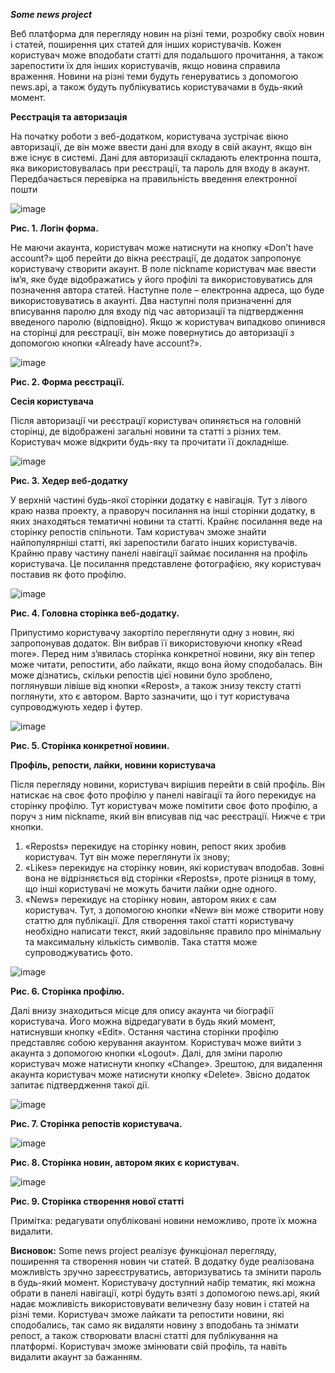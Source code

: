 _**Some news project**_

Веб платформа для перегляду новин на різні теми, розробку своїх новин і статей, поширення цих статей для інших користувачів.
Кожен користувач може вподобати статті для подальшого прочитання, а також зарепостити їх для інших користувачів, якщо новина справила враження.
Новини на різні теми будуть генеруватись з допомогою news.api, а також будуть публікуватись користувачами в будь-який момент.

**Реєстрація та авторизація**

На початку роботи з веб-додатком, користувача зустрічає вікно авторизації, де він може ввести дані для входу в свій акаунт, якщо він вже існує в системі. Дані для авторизації складають електронна пошта, яка використовувалась при реєстрації, та пароль для входу в акаунт. Передбачається перевірка на правильність введення електронної пошти

![image](https://github.com/user-attachments/assets/1d8960a6-29e9-4918-999d-ccbf5fd0ebf7)

**Рис. 1. Логін форма.**

Не маючи акаунта, користувач може натиснути на кнопку «Don’t have account?» щоб перейти до вікна реєстрації, де додаток запропонує користувачу створити акаунт. В поле nickname користувач має ввести ім’я, яке буде відображатись у його профілі та використовуватись для позначення автора статей. Наступне поле – електронна адреса, що буде використовуватись в акаунті. Два наступні поля призначенні для вписування паролю для входу під час авторизації та підтвердження введеного паролю (відповідно). Якщо ж користувач випадково опинився на сторінці для реєстрації, він може повернутись до авторизації з допомогою кнопки «Already have account?».

![image](https://github.com/user-attachments/assets/cf156490-4842-4b66-9852-c42eca8b60a2)

**Рис. 2. Форма реєстрації.**

**Сесія користувача**

Після авторизації чи реєстрації користувач опиняється на головній сторінці, де відображені загальні новини та статті з різних тем. Користувач може відкрити будь-яку та прочитати її докладніше.

![image](https://github.com/user-attachments/assets/34dfe0aa-3d2e-464c-ad96-d8955520ec67)

**Рис. 3. Хедер веб-додатку**

У верхній частині будь-якої сторінки додатку є навігація. Тут з лівого краю назва проекту, а праворуч посилання на інші сторінки додатку, в яких знаходяться тематичні новини та статті. Крайнє посилання веде на сторінку репостів спільноти. Там користувач зможе знайти найпопулярніші статті, які зарепостили багато інших користувачів.
Крайню праву частину панелі навігації займає посилання на профіль користувача. Це посилання представлене фотографією, яку користувач поставив як фото профілю.

![image](https://github.com/user-attachments/assets/83af5ff9-308b-40cf-8fc2-2cd06b44bfd4)

**Рис. 4. Головна сторінка веб-додатку.**

Припустимо користувачу закортіло переглянути одну з новин, які запропонував додаток. Він вибрав її використовуючи кнопку «Read more».
Перед ним з’явилась сторінка конкретної новини, яку він тепер може читати, репостити, або лайкати, якщо вона йому сподобалась. Він може дізнатись, скільки репостів цієї новини було зроблено, поглянувши лівіше від кнопки «Repost», а також знизу тексту статті поглянути, хто є автором.
Варто зазначити, що і тут користувача супроводжують хедер і футер.

![image](https://github.com/user-attachments/assets/a3494544-2f4b-45a9-ba77-5901cb9b04e6)

**Рис. 5. Сторінка конкретної новини.**

**Профіль, репости, лайки, новини користувача**

Після перегляду новини, користувач вирішив перейти в свій профіль. Він натискає на своє фото профілю у панелі навігації та його перекидує на сторінку профілю.
Тут користувач може помітити своє фото профілю, а поруч з ним nickname, який він вписував під час реєстрації. Нижче є три кнопки.

1. «Reposts» перекидує на сторінку новин, репост яких зробив користувач. Тут він може переглянути їх знову;
2. «Likes» перекидує на сторінку новин, які користувач вподобав. Зовні вона не відрізняється від сторінки «Reposts», проте різниця в тому, що інші користувачі не можуть бачити лайки одне одного.
3. «News» перекидує на сторінку новин, автором яких є сам користувач. Тут, з допомогою кнопки «New» він може створити нову статтю для публікації. Для створення такої статті користувачу необхідно написати текст, який задовільняє правило про мінімальну та максимальну кількість символів. Така стаття може супроводжуватись фото.

![image](https://github.com/user-attachments/assets/85c5122f-35ae-4350-95dd-ea06978e7b5c)

**Рис. 6. Сторінка профілю.**

Далі внизу знаходиться місце для опису акаунта чи біографії користувача. Його можна відредагувати в будь який момент, натиснувши кнопку «Edit».
Остання частина сторінки профілю представляє собою керування акаунтом. Користувач може вийти з акаунта з допомогою кнопки «Logout».
Далі, для зміни паролю користувач може натиснути кнопку «Change».
Зрештою, для видалення акаунта користувач може натиснути кнопку «Delete». Звісно додаток запитає підтвердження такої дії.

![image](https://github.com/user-attachments/assets/4492bd41-1512-4c39-95bc-f60420208f5f)

**Рис. 7. Сторінка репостів користувача.**

![image](https://github.com/user-attachments/assets/c82cc7a0-9a75-4ae0-abe9-0503ffc8f3ba)

**Рис. 8. Сторінка новин, автором яких є користувач.**

![image](https://github.com/user-attachments/assets/5fa71a93-5277-4e8b-ad42-25ae661bc0b3)

**Рис. 9. Сторінка створення нової статті**

Примітка: редагувати опубліковані новини неможливо, проте їх можна видалити.

**Висновок:** Some news project реалізує функціонал перегляду, поширення та створення новин чи статей. В додатку буде реалізована можливість зручно зареєструватись, авторизуватись та змінити пароль в будь-який момент. Користувачу доступний набір тематик, які можна обрати в панелі навігації, котрі будуть взяті з допомогою news.api, який надає можливість використовувати величезну базу новин і статей на різні теми. Користувач зможе лайкати та репостити новини, які сподобались, так само як видаляти новину з вподобань та знімати репост, а також створювати власні статті для публікування на платформі. Користувач зможе змінювати свій профіль, та навіть видалити акаунт за бажанням.
